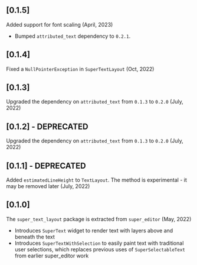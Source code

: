 ## [0.1.5]
Added support for font scaling (April, 2023)
 
 * Bumped `attributed_text` dependency to `0.2.1`.
 
## [0.1.4]
Fixed a `NullPointerException` in `SuperTextLayout` (Oct, 2022)

## [0.1.3]
Upgraded the dependency on `attributed_text` from `0.1.3` to `0.2.0` (July, 2022)

## [0.1.2] - DEPRECATED
Upgraded the dependency on `attributed_text` from `0.1.3` to `0.2.0` (July, 2022)

## [0.1.1] - DEPRECATED
Added `estimatedLineHeight` to `TextLayout`. The method is experimental - it may be removed later (July, 2022)

## [0.1.0]
The `super_text_layout` package is extracted from `super_editor` (May, 2022)

 * Introduces `SuperText` widget to render text with layers above and beneath the text
 * Introduces `SuperTextWithSelection` to easily paint text with traditional user selections, 
   which replaces previous uses of `SuperSelectableText` from earlier super_editor work

